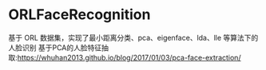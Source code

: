 # ORLFaceRecognition
基于 ORL 数据集，实现了最小距离分类、pca、eigenface、lda、lle 等算法下的人脸识别
基于PCA的人脸特征抽取:https://whuhan2013.github.io/blog/2017/01/03/pca-face-extraction/
